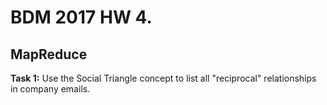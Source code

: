 # BDM 2017 HW 4.

## MapReduce 

__Task 1:__ 
Use the Social Triangle concept to list all "reciprocal" relationships in company emails. 
